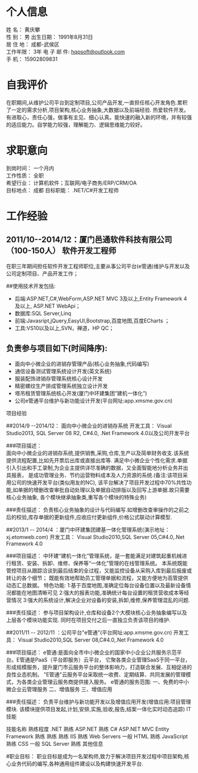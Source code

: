 # 个人信息

姓 名： 黄庆攀  
性 别： 男 
出生日期： 1991年8月31日  
居 住 地： 成都-武侯区  
工作年限： 3年 
电 子 邮 件: hqpsoft@outlook.com  
手 机： 15902809831 
# 自我评价

在职期间,从维护公司平台到定制项目,公司产品开发,一直担任核心开发角色.累积了一定的需求分析,项目架构,核心业务抽象,大数据以及前端经验. 热爱软件开发。
有进取心，责任心强，做事有主见、细心认真。能快速的融入新的环境，并有较强的适应能力。自学能力较强，理解能力、逻辑思维能力较好。 

# 求职意向

到岗时间： 一个月内  
工作性质： 全职  
希望行业： 计算机软件；互联网/电子商务/ERP/CRM/OA  
目标地点： 成都 目标职能： .NET/C#开发工程师 

# 工作经验

## 2011/10--2014/12：厦门邑通软件科技有限公司（100-150人） 软件开发工程师
在职三年期间担任软件开发工程师职位,主要从事公司平台(e管通)维护与开发以及公司定制项目、产品开发工作； 

##使用技术开发包括: 
* 后端:ASP.NET,C#,WebForm,ASP.NET MVC 3及以上,Entity Framework 4及以上, ASP.NET WebApi； 
* 数据库:SQL Server,Linq 
* 前端:Javasript,jQuery,EasyUI,Bootstrap,百度地图,百度ECharts ； 
* 工具:VS10以及以上,SVN，禅道，HP QC；  
 
## 负责参与项目如下(时间降序): 
* 面向中小微企业的进销存管理产品(核心业务抽象,代码编写)
* 通信设备测试管理系统设计开发(英文系统) 
* 服装配饰进销存管理系统核心设计开发 
* 精密螺纹生产排成管理系统独立设计开发 
* 塔吊租赁管理系统核心开发(厦门中环建集团”建机一体化”) 
* 公司e管通平台维护与新功能设计开发(平台网址:app.xmsme.gov.cn) 

项目经验

##2014/9 --2014/12：
面向中小微企业的进销存系统 开发工具： Visual Studio2013, SQL Server 08 R2, C#4.0, .Net Framework 4.0以及公司开发平台

###项目描述：   
面向中小微企业的进销存系统,提供销售,采购,仓库,生产以及简单财务收支.该系统提供流程配置,比如先开票后出库或直接出库等.
满足中小微企业个性化需求.单据引入引出和手工录制,为企业主提供详尽准确的数据，又全面智能地分析业务并出具报表，
是成功管理业务、节约运营物料成本及人力资源的系统.(备注:该项目采用公司的快速开发平台(类似用友的NC),
该平台解决了项目开发过程中70%共性功能,如单据的增删改查审批自动处理以及单据自动排版以及回写上游单据.故只需要核心业务抽象,
各个模块继承抽象类,重写各个模块的特殊业务)  

###责任描述：
负责核心业务抽象的设计与代码编写.如增删改查审操作的之前之后的校验,库存单据的更新组件,应收应付更新组件,价格公式联动计算模型. 

##2013/1 -- 2014/4 ：厦门中环建集团建基一体化管理系统(演示地址：xj.etomweb.com) 
开发工具： Visual Studio2010,SQL Server 05,C#4.0,.Net Framework 4.0 

###项目描述： 
中环建“建机一体化”管理系统，是一套能满足对建筑起重机械进行租赁、安装、拆卸、维修、保养等“一体化”管理的在线管理系统。
本系统既能管控项目从跟踪洽谈到最后结束的全过程，又能监控设备从采购入库到最后报废或转让的各个细节；
既能有效地帮助员工管理单据和流程，又能方便地为高管提供动态汇总数据。
特色功能: 
1:基于百度地图,准确定位每台设备位置以及最新设备情况都能在地图清晰可见
2:强大的报表功能,准确统计每台设置的租赁营收成本等经营情况
3:强大的系统设计,解决企业对设备的安装,拆卸,维修,保养管理混乱的问题. 

###责任描述： 
参与项目架构设计,仓库和设备2个大模块核心业务抽象编写以及上层各个模块功能实现. 
同时在项目交付之后一直独立负责该项目的维护. 

##2011/11 -- 2012/11 ：公司平台"e管通"(平台网址:app.xmsme.gov.cn) 
开发工具： Visual Studio2010,SQL Server 08,C#4.0,.Net Framework 4.0 

###项目描述： 
e管通:是面向全市中小微企业的国家中小企业公共服务示范平台。E管通是PaaS（平台即服务）云平台，
它聚各类企业管理SaaS于同一平台，形成规模服务，提升厦门市云服务平台的整体影响力，打造联合发展、互相促进的良性业态机制。
"E管通"云服务平台采取统一收费、定期结算、共同发展的管理模式，为各类企业管理云服务商提供接入服务。
e管通的服务范围: 一、免费的中小微企业云管理服务 二、增值服务 三、增值应用 

###责任描述： 
负责平台维护与新功能开发以及增值应用开发(增值应用:项目管理模块.
该模块提供项目发起,计划,安排,实施,验收,报告,结案一体化实时动态追踪) IT技能

技能名称 
熟练程度
 .NET 
 熟练 ASP.NET 熟练 C# ASP.NET MVC Entity Framework 熟练 熟练 熟练 IIS 熟练 Web Servers 
 一般 HTML 熟练 JavaScript 熟练 CSS 一般 SQL Server 熟练 其他信息

#职业目标： 
职业目标是成为一名架构师,致力于解决项目开发过程中项目架构,核心业务代码的编写,各种通用组件建设以及构建快速开发平台.
